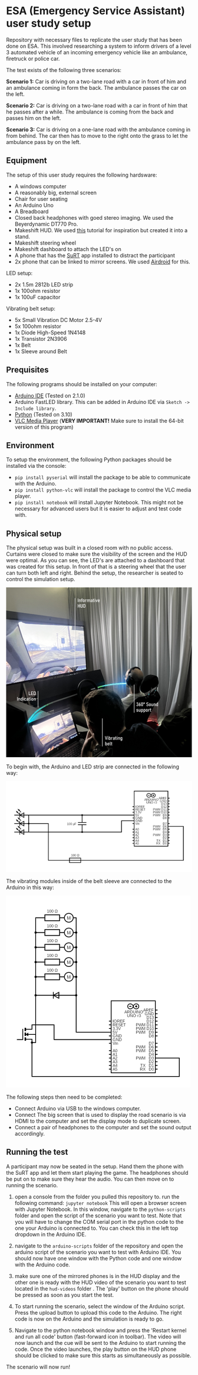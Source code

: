 # ESA (Emergency Service Assistant) user study setup
Repository with necessary files to replicate the user study that has been done on ESA. This involved researching a system to inform drivers of a level 3 automated vehicle of an incoming emergency vehicle like an ambulance, firetruck or police car.

The test exists of the following three scenarios: 

**Scenario 1:** Car is driving on a two-lane road with a car in front of him and an ambulance coming in form the back. The ambulance passes the car on the left.  

**Scenario 2:** Car is driving on a two-lane road with a car in front of him that he passes after a while. The ambulance is coming from the back and passes him on the left.  

**Scenario 3:** Car is driving on a one-lane road with the ambulance coming in from behind. The car then has to move to the right onto the grass to let the ambulance pass by on the left.  


## Equipment
The setup of this user study requires the following hardsware:
- A windows computer
- A reasonably big, external screen
- Chair for user seating
- An Arduino Uno
- A Breadboard
- Closed back headphones with goed stereo imaging. We used the Beyerdynamic DT770 Pro.
- Makeshift HUD. We used [this](https://www.youtube.com/watch?v=m9AUhavpY7o&ab_channel=ProjectDiY) tutorial for inspiration but created it into a stand.
- Makeshift steering wheel
- Makeshift dashboard to attach the LED's on
- A phone that has the [SuRT](https://www.researchgate.net/figure/Surrogate-reference-task-SuRT-example-screen_fig5_256446631) app installed to distract the participant
- 2x phone that can be linked to mirror screens. We used [Airdroid](https://play.google.com/store/apps/details?id=com.sand.aircast&hl=en_US&pli=1) for this.

LED setup:
- 2x 1.5m 2812b LED strip 
- 1x 100ohm resistor 
- 1x 100uF capacitor

Vibrating belt setup:
- 5x Small Vibration DC Motor 2.5-4V
- 5x 100ohm resistor 
- 1x Diode High-Speed 1N4148 
- 1x Transistor 2N3906 
- 1x Belt 
- 1x Sleeve around Belt   

## Prequisites
The following programs should be installed on your computer:
- [Arduino IDE](https://www.arduino.cc/en/software) (Tested on 2.1.0)
- Arduino FastLED library. This can be added in Arduino IDE via `Sketch -> Include library`.
- [Python](https://www.python.org/downloads/) (Tested on 3.10)
- [VLC Media Player](https://www.videolan.org/vlc/) (**VERY IMPORTANT!** Make sure to install the 64-bit version of this program)


## Environment
To setup the environment, the following Python packages should be installed via the console:
- `pip install pyserial` will install the package to be able to communicate with the Arduino.
- `pip install python-vlc` will install the package to control the VLC media player.
- `pip install notebook` will install Jupyter Notebook. This might not be necessary for advanced users but it is easier to adjust and test code with.


## Physical setup

The physical setup was built in a closed room with no public access. Curtains were closed to make sure the visibility of the screen and the HUD were optimal. As you can see, the LED's are attached to a dashboard that was created for this setup. In front of that is a steering wheel that the user can turn both left and right. Behind the setup, the researcher is seated to control the simulation setup.

![Physical_setup](https://github.com/tommenomnom/esa/blob/main/inc/physical_setup.jpg?raw=true)

To begin with, the Arduino and LED strip are connected in the following way:  

![LED circuit](https://github.com/tommenomnom/esa/blob/main/inc/LED_circuit.png?raw=true)


The vibrating modules inside of the belt sleeve are connected to the Arduino in this way:  

![VIB circuit](https://github.com/tommenomnom/esa/blob/main/inc/Vibration_circuit.png?raw=true)  

The following steps then need to be completed:
- Connect Arduino via USB to the windows computer.  
- Connect The big screen that is used to display the road scenario is via HDMI to the computer and set the display mode to duplicate screen.
- Connect a pair of headphones to the computer and set the sound output accordingly.

## Running the test

A participant may now be seated in the setup. Hand them the phone with the SuRT app and let them start playing the game. The headphones should be put on to make sure they hear the audio. You can then move on to running the scenario.

1. open a console from the folder you pulled this repository to. run the following command: `jupyter notebook`
This will open a browser screen with Jupyter Notebook. In this window, navigate to the `python-scripts` folder and open the script of the scenario you want to test. Note that you will have to change the COM serial port in the python code to the one your Arduino is connected to. You can check this in the left top dropdown in the Arduino IDE.

2. navigate to the `arduino-scripts` folder of the repository and open the arduino script of the scenario you want to test with Arduino IDE.
You should now have one window with the Python code and one window with the Arduino code.  

3. make sure one of the mirrored phones is in the HUD display and the other one is ready with the HUD video of the scenario you want to test located in the `hud-videos` folder . The 'play' button on the phone should be pressed as soon as you start the test.

4. To start running the scenario, select the window of the Arduino script. Press the upload button to upload this code to the Arduino.
The right code is now on the Arduino and the simulation is ready to go.  

5. Navigate to the python notebook window and press the 'Restart kernel and run all code' button (fast-forward icon in toolbar).
The video will now launch and the cue will be sent to the Arduino to start running the code. Once the video launches, the play button on the HUD phone should be clicked to make sure this starts as simultaneously as possible. 

The scenario will now run!


